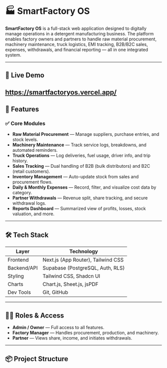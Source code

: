 # 🏭 SmartFactory OS

**SmartFactory OS** is a full-stack web application designed to digitally manage operations in a detergent manufacturing business. The platform enables factory owners and partners to handle raw material procurement, machinery maintenance, truck logistics, EMI tracking, B2B/B2C sales, expenses, withdrawals, and financial reporting — all in one integrated system.

---

## 🚀 Live Demo

https://smartfactoryos.vercel.app/
---

## 🧩 Features

### ✅ Core Modules
- **Raw Material Procurement** — Manage suppliers, purchase entries, and stock levels.
- **Machinery Maintenance** — Track service logs, breakdowns, and automated reminders.
- **Truck Operations** — Log deliveries, fuel usage, driver info, and trip history.
- **Sales Tracking** — Dual handling of B2B (bulk distributors) and B2C (retail customers).
- **Inventory Management** — Auto-update stock from sales and procurement flows.
- **Daily & Monthly Expenses** — Record, filter, and visualize cost data by category.
- **Partner Withdrawals** — Revenue split, share tracking, and secure withdrawal logs.
- **Reports Dashboard** — Summarized view of profits, losses, stock valuation, and more.

---

## 🛠️ Tech Stack

| Layer        | Technology                         |
|--------------|------------------------------------|
| Frontend     | Next.js (App Router), Tailwind CSS |
| Backend/API  | Supabase (PostgreSQL, Auth, RLS)   |
| Styling      | Tailwind CSS, Shadcn UI            |
| Charts       | Chart.js, Sheet.js, jsPDF          |
| Dev Tools    | Git, GitHub                |

---

## 🧑‍💻 Roles & Access

- **Admin / Owner** — Full access to all features.
- **Factory Manager** — Handles procurement, production, and machinery.
- **Partner** — Views share, income, and initiates withdrawals.

---

## 📦 Project Structure

